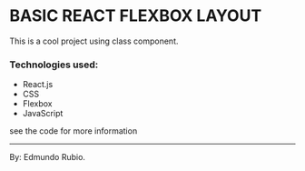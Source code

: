 # BASIC REACT FLEXBOX LAYOUT

This is a cool project using class component.

### Technologies used:
- React.js
- CSS
- Flexbox
- JavaScript

see the code for more information

---------------------------------------
By: Edmundo Rubio.
